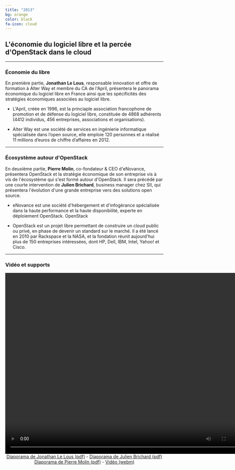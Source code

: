 ```yaml
---
title: "2013"
bg: orange
color: black
fa-icon: cloud
---
```


## L'économie du logiciel libre et la percée d'OpenStack dans le cloud

-------------------------

### Économie du libre

En première partie, **Jonathan Le Lous**, responsable innovation et offre de formation à Alter Way et membre du CA de l'April, présentera le panorama économique du logiciel libre en France ainsi que les spécificités des stratégies économiques associées au logiciel libre.

- L'April, créée en 1996, est la princiaple association francophone de promotion et de défense du logiciel libre, constituée de 4868 adhérents (4412 individus, 456 entreprises, associations et organisations).

- Alter Way est une société de services en ingénierie informatique spécialisée dans l’open source, elle emploie 120 personnes et a réalisé 11 millions d’euros de chiffre d’affaires en 2012.

-------------------------

### Écosystème autour d'OpenStack

En deuxième partie, **Pierre Molin**, co-fondateur & CEO d'eNovance, présentera OpenStack et la stratégie économique de son entreprise vis à vis de l'écosystème qui s'est formé autour d'OpenStack. Il sera précédé par une courte intervention de **Julien Brichard**, business manager chez SII, qui présentera l'évolution d'une grande entreprise vers des solutions open source.

- eNovance est une société d'hébergement et d'infogérance spécialisée dans la haute performance et la haute disponibilité, experte en déploiement OpenStack.
OpenStack

- OpenStack est un projet libre permettant de construire un cloud public ou privé, en phase de devenir un standard sur le marché. Il a été lancé en 2010 par Rackspace et la NASA, et la fondation réunit aujourd'hui plus de 150 entreprises intéressées, dont HP, Dell, IBM, Intel, Yahoo! et Cisco.

-------------------------

### Vidéo et supports

<center>
<video width="768" height="576" controls="controls">
<source src="http://conference.minet.net/resources/2013/videos/conf-2013-slides.mp4" type="video/mp4" />
<source src="http://conference.minet.net/resources/2013/videos/conf-2013-slides.webm" type="video/webm" />Un lien de téléchargement est disponible ci-dessous.
</video>
<br>
<a href="http://conference.minet.net/resources/2013/april-alterway-minet-2013.pdf">Diaporama de Jonathan Le Lous (pdf)</a>
- <a href="http://conference.minet.net/resources/2013/sii-minet-2013.pdf">Diaporama de Julien Brichard (pdf)</a>
<br><a href="http://conference.minet.net/resources/2013/enovance-minet-2013.pdf">Diaporama de Pierre Molin (pdf)</a>
- <a href="http://conference.minet.net/resources/2011/zacchiroli-minet-2011.webm">Vidéo (webm)</a>

</center>
